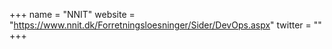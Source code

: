 +++
name = "NNIT"
website = "https://www.nnit.dk/Forretningsloesninger/Sider/DevOps.aspx"
twitter = ""
+++